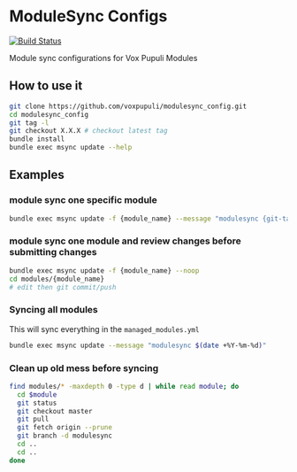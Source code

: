 # ModuleSync Configs

[![Build Status](https://travis-ci.org/voxpupuli/modulesync_config.svg?branch=master)](https://travis-ci.org/voxpupuli/modulesync_config)

Module sync configurations for Vox Pupuli Modules

## How to use it

```bash
git clone https://github.com/voxpupuli/modulesync_config.git
cd modulesync_config
git tag -l
git checkout X.X.X # checkout latest tag
bundle install
bundle exec msync update --help
```

## Examples

### module sync one specific module

```bash
bundle exec msync update -f {module_name} --message "modulesync {git-tag}"
```

### module sync one module and review changes before submitting changes

```bash
bundle exec msync update -f {module_name} --noop
cd modules/{module_name}
# edit then git commit/push
```

### Syncing all modules

This will sync everything in the `managed_modules.yml`

```bash
bundle exec msync update --message "modulesync $(date +%Y-%m-%d)"
```

### Clean up old mess before syncing

```bash
find modules/* -maxdepth 0 -type d | while read module; do
  cd $module
  git status
  git checkout master
  git pull
  git fetch origin --prune
  git branch -d modulesync
  cd ..
  cd ..
done
```
